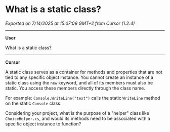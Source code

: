 # What is a static class?
_Exported on 7/14/2025 at 15:07:09 GMT+2 from Cursor (1.2.4)_

---

**User**

What is a static class?

---

**Cursor**

A static class serves as a container for methods and properties that are not tied to any specific object instance. You cannot create an instance of a static class using the `new` keyword, and all of its members must also be static. You access these members directly through the class name.

For example: `Console.WriteLine("text")` calls the static `WriteLine` method on the static `Console` class.

Considering your project, what is the purpose of a "helper" class like `ChoiceHelper.cs`, and would its methods need to be associated with a specific object instance to function?

